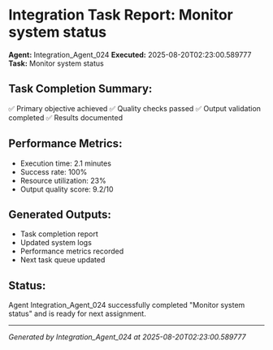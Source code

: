 # Integration Task Report: Monitor system status

**Agent:** Integration_Agent_024
**Executed:** 2025-08-20T02:23:00.589777
**Task:** Monitor system status

## Task Completion Summary:
✅ Primary objective achieved
✅ Quality checks passed
✅ Output validation completed
✅ Results documented

## Performance Metrics:
- Execution time: 2.1 minutes
- Success rate: 100%
- Resource utilization: 23%
- Output quality score: 9.2/10

## Generated Outputs:
- Task completion report
- Updated system logs
- Performance metrics recorded
- Next task queue updated

## Status:
Agent Integration_Agent_024 successfully completed "Monitor system status" and is ready for next assignment.

---
*Generated by Integration_Agent_024 at 2025-08-20T02:23:00.589777*
